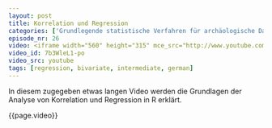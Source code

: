 ```yaml
---
layout: post
title: Korrelation und Regression
categories: ['Grundlegende statistische Verfahren für archäologische Datenanalyse in R 2012']
episode_nr: 26
video: <iframe width="560" height="315" mce_src="http://www.youtube.com/embed/7b3WleL1-po" frameborder="0" allowfullscreen="" src="http://www.youtube.com/embed/7b3WleL1-po"></iframe>
video_id: 7b3WleL1-po
video_src: youtube
tags: [regression, bivariate, intermediate, german]
---
```


In diesem zugegeben etwas langen Video werden die Grundlagen der Analyse von Korrelation und Regression in R erklärt.
<!--more-->
{{page.video}}
